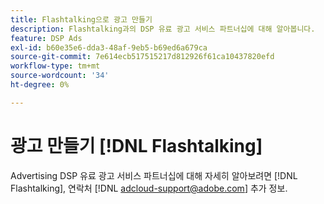 ```yaml
---
title: Flashtalking으로 광고 만들기
description: Flashtalking과의 DSP 유료 광고 서비스 파트너십에 대해 알아봅니다.
feature: DSP Ads
exl-id: b60e35e6-dda3-48af-9eb5-b69ed6a679ca
source-git-commit: 7e614ecb517515217d812926f61ca10437820efd
workflow-type: tm+mt
source-wordcount: '34'
ht-degree: 0%

---
```


# 광고 만들기 [!DNL Flashtalking]

Advertising DSP 유료 광고 서비스 파트너십에 대해 자세히 알아보려면 [!DNL Flashtalking], 연락처 [!DNL adcloud-support@adobe.com] 추가 정보.
